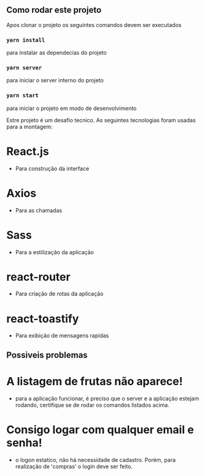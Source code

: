 

## Como rodar este projeto
Apos clonar o projeto os seguintes comandos devem ser executados

### `yarn install`
 para instalar as dependecias do projeto

### `yarn server`
  para iniciar o server interno do projeto

### `yarn start`
  para iniciar o projeto em modo de desenvolvimento

Estre projeto é um desafio tecnico. 
As seguintes tecnologias foram usadas para a montagem:

# React.js
  - Para construção da interface
# Axios
  - Para as chamadas
# Sass
  - Para a estilização da aplicação
# react-router
  - Para criação de rotas da aplicação
# react-toastify
  - Para exibição de mensagens rapidas

## Possiveis problemas

 # A listagem de frutas não aparece!
  - para a aplicação funcionar, é preciso que o server e a aplicação estejam rodando, certifique se de rodar os comandos listados acima.

  # Consigo logar com qualquer email e senha!
  - o logon estatico, não há necessidade de cadastro. Porém, para realização de 'compras' o login deve ser feito.

